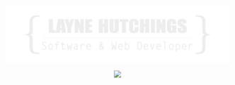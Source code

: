 ![](https://github.com/layne74/layne74/blob/main/banner_thin.png)


<p align="center">
  <a href="https://skillicons.dev">
    <img src="https://skillicons.dev/icons?i=js,html,css,react,express,nodejs,mongo,java,php,laravel,mysql,py,linux" />
  </a>
</p>

<br/>

